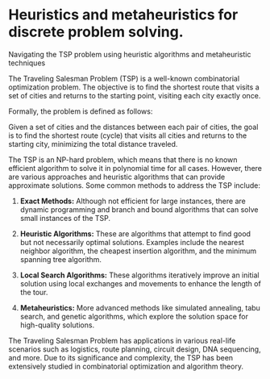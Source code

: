 # Heuristics and metaheuristics for discrete problem solving.
Navigating the TSP problem using heuristic algorithms and metaheuristic techniques

The Traveling Salesman Problem (TSP) is a well-known combinatorial optimization problem. The objective is to find the shortest route that visits a set of cities and returns to the starting point, visiting each city exactly once.

Formally, the problem is defined as follows:

Given a set of cities and the distances between each pair of cities, the goal is to find the shortest route (cycle) that visits all cities and returns to the starting city, minimizing the total distance traveled.

The TSP is an NP-hard problem, which means that there is no known efficient algorithm to solve it in polynomial time for all cases. However, there are various approaches and heuristic algorithms that can provide approximate solutions. Some common methods to address the TSP include:

1. **Exact Methods:** Although not efficient for large instances, there are dynamic programming and branch and bound algorithms that can solve small instances of the TSP.

2. **Heuristic Algorithms:** These are algorithms that attempt to find good but not necessarily optimal solutions. Examples include the nearest neighbor algorithm, the cheapest insertion algorithm, and the minimum spanning tree algorithm.

3. **Local Search Algorithms:** These algorithms iteratively improve an initial solution using local exchanges and movements to enhance the length of the tour.

4. **Metaheuristics:** More advanced methods like simulated annealing, tabu search, and genetic algorithms, which explore the solution space for high-quality solutions.

The Traveling Salesman Problem has applications in various real-life scenarios such as logistics, route planning, circuit design, DNA sequencing, and more. Due to its significance and complexity, the TSP has been extensively studied in combinatorial optimization and algorithm theory.
